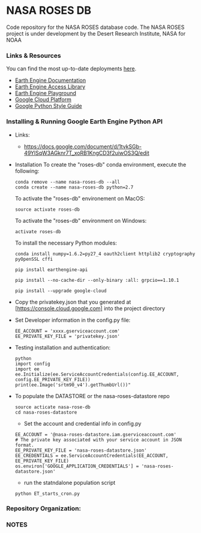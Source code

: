 # NASA ROSES DB

Code repository for the NASA ROSES database code. The NASA ROSES project is under development by the Desert Research Institute, NASA for NOAA
### Links & Resources

You can find the most up-to-date deployments [here](http://open-et-1.appspot.com/).

- [Earth Engine Documentation](https://sites.google.com/site/earthengineapidocs/)
- [Earth Engine Access Library](https://code.google.com/p/earthengine-api/wiki/Installation)
- [Earth Engine Playground](https://code.earthengine.google.com/)
- [Google Cloud Platform](https://cloud.google.com/appengine/docs/python/gettingstartedpython27/helloworld)
- [Google Python Style Guide](https://google.github.io/styleguide/pyguide.html)

### Installing & Running Google Earth Engine Python API
- Links:
    - https://docs.google.com/document/d/1tvkSGb-49YlSqW3AGknr7T_xoRB1KngCD3f2uiwOS3Q/edit
- Installation
    To create the "roses-db" conda environment, execute the following:
    ```
    conda remove --name nasa-roses-db --all
    conda create --name nasa-roses-db python=2.7
    ```

    To activate the "roses-db" environement on MacOS:
    ```
    source activate roses-db
    ```
    To activate the "roses-db" environment on Windows:
    ```
    activate roses-db
    ```

    To install the necessary Python modules:
    ```
    conda install numpy=1.6.2=py27_4 oauth2client httplib2 cryptography pyOpenSSL cffi
    
    pip install earthengine-api
    
    pip install --no-cache-dir --only-binary :all: grpcio==1.10.1
    
    pip install --upgrade google-cloud
    ```
    
- Copy the privatekey.json that you generated at [https://console.cloud.google.com]
  into the project directory
    
- Set Developer information in the config.py file:
    ```
    EE_ACCOUNT = 'xxxx.gserviceaccount.com'
    EE_PRIVATE_KEY_FILE = 'privatekey.json'
    ```

- Testing installation and authentication:
    ```
    python
    import config
    import ee
    ee.Initialize(ee.ServiceAccountCredentials(config.EE_ACCOUNT, config.EE_PRIVATE_KEY_FILE))
    print(ee.Image('srtm90_v4').getThumbUrl())"
    ```

- To populate the DATASTORE or the nasa-roses-datastore repo
    ```
    source acticate nasa-rose-db
    cd nasa-roses-datastore
    ```
    - Set the account and credential info in config.py
    ```
    EE_ACCOUNT = '@nasa-roses-datastore.iam.gserviceaccount.com'
    # The private key associated with your service account in JSON format.
    EE_PRIVATE_KEY_FILE = 'nasa-roses-datastore.json'
    EE_CREDENTIALS = ee.ServiceAccountCredentials(EE_ACCOUNT, EE_PRIVATE_KEY_FILE)
    os.environ['GOOGLE_APPLICATION_CREDENTIALS'] = 'nasa-roses-datastore.json'
    ```

    - run the statndalone population script
    ```
    python ET_starts_cron.py
    ```

   
### Repository Organization:

### NOTES
